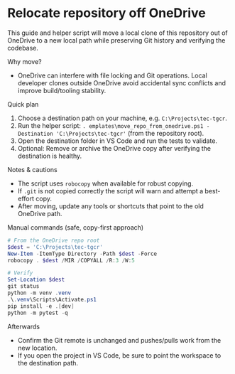 # Relocate repository off OneDrive

This guide and helper script will move a local clone of this repository out of OneDrive to a new local path while preserving Git history and verifying the codebase.

Why move?

- OneDrive can interfere with file locking and Git operations. Local developer clones outside OneDrive avoid accidental sync conflicts and improve build/tooling stability.

Quick plan

1. Choose a destination path on your machine, e.g. `C:\Projects\tec-tgcr`.
2. Run the helper script: `. emplates\move_repo_from_onedrive.ps1 -Destination 'C:\Projects\tec-tgcr'` (from the repository root).
3. Open the destination folder in VS Code and run the tests to validate.
4. Optional: Remove or archive the OneDrive copy after verifying the destination is healthy.

Notes & cautions

- The script uses `robocopy` when available for robust copying.
- If `.git` is not copied correctly the script will warn and attempt a best-effort copy.
- After moving, update any tools or shortcuts that point to the old OneDrive path.

Manual commands (safe, copy-first approach)

```powershell
# From the OneDrive repo root
$dest = 'C:\Projects\tec-tgcr'
New-Item -ItemType Directory -Path $dest -Force
robocopy . $dest /MIR /COPYALL /R:3 /W:5

# Verify
Set-Location $dest
git status
python -m venv .venv
.\.venv\Scripts\Activate.ps1
pip install -e .[dev]
python -m pytest -q
```

Afterwards

- Confirm the Git remote is unchanged and pushes/pulls work from the new location.
- If you open the project in VS Code, be sure to point the workspace to the destination path.
